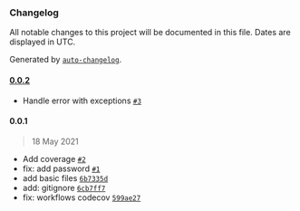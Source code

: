 ### Changelog

All notable changes to this project will be documented in this file. Dates are displayed in UTC.

Generated by [`auto-changelog`](https://github.com/CookPete/auto-changelog).

#### [0.0.2](https://github.com/mintproject/mint_upload/compare/0.0.1...0.0.2)

- Handle error with exceptions [`#3`](https://github.com/mintproject/mint_upload/pull/3)

#### 0.0.1

> 18 May 2021

- Add coverage [`#2`](https://github.com/mintproject/mint_upload/pull/2)
- fix: add password [`#1`](https://github.com/mintproject/mint_upload/pull/1)
- add basic files [`6b7335d`](https://github.com/mintproject/mint_upload/commit/6b7335dc24d1deff33d9aad4980e123a7412b20c)
- add: gitignore [`6cb7ff7`](https://github.com/mintproject/mint_upload/commit/6cb7ff7b87913477330703b79747f0fdfb681ea3)
- fix: workflows codecov [`599ae27`](https://github.com/mintproject/mint_upload/commit/599ae27647ecf178d5dd4270c64aa9220f4b50b5)
